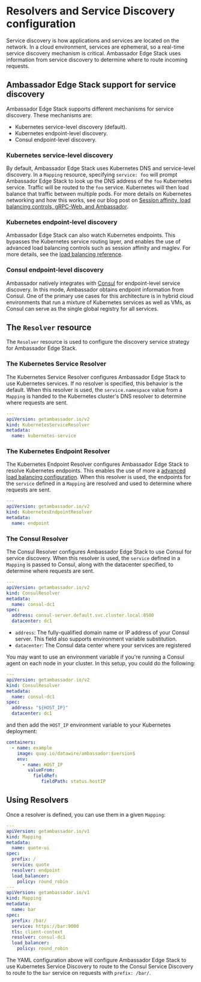 # Resolvers and Service Discovery configuration

Service discovery is how applications and services are located on the network. In a cloud environment, services are ephemeral, so a real-time service discovery mechanism is critical. Ambassador Edge Stack uses information from service discovery to determine where to route incoming requests.

## Ambassador Edge Stack support for service discovery

Ambassador Edge Stack supports different mechanisms for service discovery. These mechanisms are:

* Kubernetes service-level discovery (default).
* Kubernetes endpoint-level discovery.
* Consul endpoint-level discovery.

### Kubernetes service-level discovery

By default, Ambassador Edge Stack uses Kubernetes DNS and service-level discovery. In a `Mapping` resource, specifying `service: foo` will prompt Ambassador Edge Stack to look up the DNS address of the `foo` Kubernetes service. Traffic will be routed to the `foo` service. Kubernetes will then load balance that traffic between multiple pods. For more details on Kubernetes networking and how this works, see our blog post on [Session affinity, load balancing controls, gRPC-Web, and Ambassador](https://blog.getambassador.io/session-affinity-load-balancing-controls-grpc-web-and-ambassador-0-52-2b916b396d0c).

### Kubernetes endpoint-level discovery

Ambassador Edge Stack can also watch Kubernetes endpoints. This bypasses the Kubernetes service routing layer, and enables the use of advanced load balancing controls such as session affinity and maglev. For more details, see the [load balancing reference](/reference/core/load-balancer).

### Consul endpoint-level discovery

Ambassador natively integrates with [Consul](https://www.consul.io) for endpoint-level service discovery. In this mode, Ambassador obtains endpoint information from Consul. One of the primary use cases for this architecture is in hybrid cloud environments that run a mixture of Kubernetes services as well as VMs, as Consul can serve as the single global registry for all services.

## The `Resolver` resource

The `Resolver` resource is used to configure the discovery service strategy for Ambassador Edge Stack.

### The Kubernetes Service Resolver

The Kubernetes Service Resolver configures Ambassador Edge Stack to use Kubernetes services. If no resolver is specified, this behavior is the default. When this resolver is used, the `service.namespace` value from a `Mapping` is handed to the Kubernetes cluster's DNS resolver to determine where requests are sent. 

```yaml
---
apiVersion: getambassador.io/v2
kind: KubernetesServiceResolver
metadata:
  name: kubernetes-service
```

### The Kubernetes Endpoint Resolver

The Kubernetes Endpoint Resolver configures Ambassador Edge Stack to resolve Kubernetes endpoints. This enables the use of more a [advanced load balancing configuration](/reference/core/load-balancer). When this resolver is used, the endpoints for the `service` defined in a `Mapping` are resolved and used to determine where requests are sent.

```yaml
---
apiVersion: getambassador.io/v2
kind: KubernetesEndpointResolver
metadata:
  name: endpoint
```

### The Consul Resolver

The Consul Resolver configures Ambassador Edge Stack to use Consul for service discovery. When this resolver is used, the `service` defined in a `Mapping` is passed to Consul, along with the datacenter specified, to determine where requests are sent.

```yaml
---
apiVersion: getambassador.io/v2
kind: ConsulResolver
metadata:
  name: consul-dc1
spec:
  address: consul-server.default.svc.cluster.local:8500
  datacenter: dc1
```
- `address`: The fully-qualified domain name or IP address of your Consul server. This field also supports environment variable substitution.
- `datacenter`: The Consul data center where your services are registered

You may want to use an environment variable if you're running a Consul agent on each node in your cluster. In this setup, you could do the following:

```yaml
---
apiVersion: getambassador.io/v2
kind: ConsulResolver
metadata:
  name: consul-dc1
spec:
  address: "${HOST_IP}"
  datacenter: dc1
```

and then add the `HOST_IP` environment variable to your Kubernetes deployment:

```yaml
containers:
  - name: example
    image: quay.io/datawire/ambassador:$version$
    env:
      - name: HOST_IP
        valueFrom:
          fieldRef:
             fieldPath: status.hostIP
```

## Using Resolvers

Once a resolver is defined, you can use them in a given `Mapping`:

```yaml
---
apiVersion: getambassador.io/v1
kind: Mapping
metadata:
  name: quote-ui
spec:
  prefix: /
  service: quote
  resolver: endpoint
  load_balancer:
    policy: round_robin
---
apiVersion: getambassador.io/v1
kind: Mapping
metadata:
  name: bar
spec:
  prefix: /bar/
  service: https://bar:9000
  tls: client-context
  resolver: consul-dc1
  load_balancer:
    policy: round_robin
```


The YAML configuration above will configure Ambassador Edge Stack to use Kubernetes Service Discovery to route to the Consul Service Discovery to route to the `bar` service on requests with `prefix: /bar/`.
